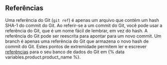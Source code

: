 ## Referências

Uma referência do Git (`git ref`) é apenas um arquivo que contém um hash SHA-1 do commit do Git. Ao referir-se a um commit do Git, você pode usar a referência do Git, que é um nome fácil de lembrar, em vez do hash. A referência do Git pode ser reescrita para apontar para um novo commit. Um branch é apenas uma referência do Git que armazena o novo hash de commit do Git. Estes pontos de extremidade permitem ler e escrever [referências](https://git-scm.com/book/en/v1/Git-Internals-Git-References) para o seu banco de dados do Git em {% data variables.product.product_name %}.